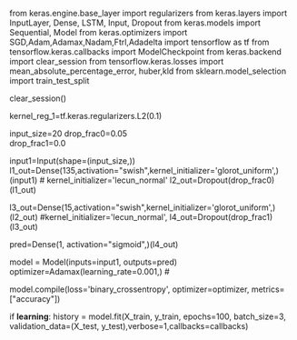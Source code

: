 
from keras.engine.base_layer import regularizers
from keras.layers import InputLayer, Dense, LSTM, Input, Dropout
from keras.models import Sequential, Model
from keras.optimizers import SGD,Adam,Adamax,Nadam,Ftrl,Adadelta
import tensorflow as tf
from tensorflow.keras.callbacks import ModelCheckpoint
from keras.backend import clear_session
from tensorflow.keras.losses import mean_absolute_percentage_error, huber,kld
from sklearn.model_selection import train_test_split

clear_session()

kernel_reg_1=tf.keras.regularizers.L2(0.1)

input_size=20
drop_frac0=0.05  
drop_frac1=0.0  

input1=Input(shape=(input_size,))
l1_out=Dense(135,activation="swish",kernel_initializer='glorot_uniform',)(input1) # kernel_initializer='lecun_normal'
l2_out=Dropout(drop_frac0)(l1_out)


l3_out=Dense(15,activation="swish",kernel_initializer='glorot_uniform',)(l2_out) #kernel_initializer='lecun_normal',
l4_out=Dropout(drop_frac1)(l3_out)

pred=Dense(1, activation="sigmoid",)(l4_out)

model = Model(inputs=input1, outputs=pred)
optimizer=Adamax(learning_rate=0.001,) #

model.compile(loss='binary_crossentropy',
    optimizer=optimizer,
    metrics=["accuracy"])
    
    
    
    
    
if __learning__: 
    history = model.fit(X_train, y_train, epochs=100, batch_size=3, validation_data=(X_test, y_test),verbose=1,callbacks=callbacks)
